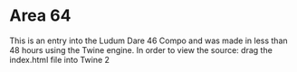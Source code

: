 # Area 64
This is an entry into the Ludum Dare 46 Compo and was made in less than 48 hours using the Twine engine. In order to view the source: drag the index.html file into Twine 2
